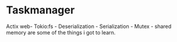 # Taskmanager

Actix web- Tokio:fs - Deserialization - Serialization - Mutex - shared memory are some of the things i got to learn.
